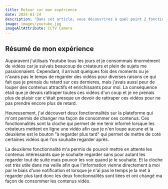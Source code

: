 ```yaml
---
title: Retour sur mon expérience
date: 2024-01-24
description: 'Dans cet article, vous découvrirez à quel point 2 fonctionnalités ont changé ma façon de consommer les contenus sur Youtube'
image: images/youtube.jpg
imageAltAttribute: CCTV Camera
---
```



##  Résumé de mon expérience

Auparavent j'utilisais Youtube tous les jours et je consommais énormément de vidéos car je suivais beaucoup de créateurs et plein de sujets me passionnaient. Cependant, il arrivait quelques fois des moments ou je n'avais pas le temps de regarder des vidéos pour diverses raisons ce qui fait que je prenais du retard sur ces dernieres, mais j'avais aussi peur de louper des contenus attractifs et enrichissants pour moi. La conséquence était que je devais rattraper toutes ces vidéos d'un coup et je ne prenais plus de plaisir car c'était presque un devoir de rattraper ces vidéos pour ne pas prendre encore plus de retard.

Heureusement, j'ai découvert deux fonctionnalités sur la plateforme qui m'ont permis de changer ma façon de consommer ces contenus. Ces fonctionnalités sont la cloche qui permet de me tenir informé lorsque les créateurs mettent en ligne une vidéo afin que je n'en loupe aucune et la deuxième est le bouton "à regarder plus tard" qui permet de mettre de coté certaines vidéos que l'on souhaite regarder après.

La deuxième fonctionnalité m'a permis de pouvoir mettre en attente les contenus intéressants que je souhaite regarder sans pour autant les regarder tout de suite mais pouvoir les voir quand je le souhaite. Et la cloche est très utile dans ma veille afin que l'information vienne directement à moi par le biais d'une notification et lorsque je n'ai pas le temps je la met à regarder plus tard donc les deux fonctionnalités sont liées et ont changé ma façon de consommer les contenus vidéo.